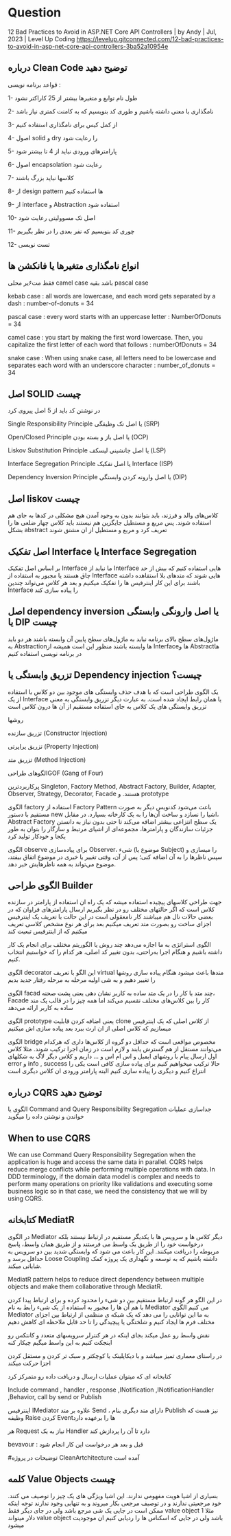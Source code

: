 # Question

12 Bad Practices to Avoid in ASP.NET Core API Controllers | by Andy | Jul, 2023 | Level Up Coding
https://levelup.gitconnected.com/12-bad-practices-to-avoid-in-asp-net-core-api-controllers-3ba52a10954e

درباره Clean Code توضیح دهید
------------------
قواعد برنامه نویسی :

1- طول نام توابع و متغیرها بیشتر از 25 کاراکتر نشود

2- نامگذاری با معنی داشته باشیم و طوری کد بنویسیم که به کامنت کمتری نیاز باشد

3- از کمل کیس برای نامگذاری استفاده کنیم

4- اصول solid و dry را رعایت شود

5- پارامترهای ورودی نباید از 4 تا بیشتر شود

6- اصول encapsolation  رعایت شود

7- کلاسها نباید بزرگ باشند

8- از design pattern  ها استفاده کنیم

9- از interface و Abstraction استفاده شود

10- اصل تک مسوولیتی رعایت شود

11- چوری کد بنویسیم که نفر بعدی را در نظر بگیریم

12- تست نویسی


انواع نامگذاری متغیرها یا فانکشن ها
----------------------
فقط مت۶یر محلی camel case باشد بقیه pascal case

kebab case : all words are lowercase, and each word gets separated by a dash                                                   : number-of-donuts = 34

pascal case : every word starts with an uppercase letter                                                                       : NumberOfDonuts = 34

camel case : you start by making the first word lowercase. Then, you capitalize the first letter of each word that follows     : numberOfDonuts = 34

snake case : When using snake case, all letters need to be lowercase  and separates each word with an underscore character     : number_of_donuts = 34


اصل SOLID چیست
-------------------
در نوشتن کد باید از 5 اصل پیروی کرد

Single Responsibility Principle یا اصل تک وظیفگی (SRP)

Open/Closed Principle یا اصل باز و بسته بودن (OCP)

Liskov Substitution Principle یا اصل جانشینی لیسکف (LSP)

Interface Segregation Principle یا اصل تفکیک Interface (ISP)

Dependency Inversion Principle یا اصل وارونه کردن وابستگی (DIP)

اصل liskov چیست
-------------------
کلاس‌های والد و فرزند، باید بتوانند بدون به وجود آمدن هیچ مشکلی در کدها به جای هم استفاده شوند. پس مربع و مستطیل جایگزین هم نیستند باید کلاس چهار ضلعی ها را بشکل abstract تعریف کرد و مربع و مستطیل از ان مشتق شوند

اصل  تفکیک Interface یا Interface Segregation
-----------------
بر اساس اصل تفکیک Interface ما نباید از Interface هایی استفاده کنیم که بیش از حد چاق هستند یا مجبور به استفاده از Interface هایی شوند که متدهای بلا استفاهده داشته باشند برای این کار اینترفیس ها را تفکیک میکنیم و بعد هر کلاس می‌تواند چندین Interface را پیاده سازی کند


اصل dependency inversion یا اصل وارونگی وابستگی یا DIP چیست
-----------------
ماژول‌های سطح بالای برنامه نباید به ماژول‌های سطح پایین آن وابسته باشند هر دو باید به Abstraction‌ها وابسته باشند منظور این است همیشه از Interface‌ها و Abstract‌ها در برنامه نویسی استفاده کنیم

تزریق وابستگی یا Dependency injection  چیست؟
--------------------


یک الگوی طراحی است که با هدف حذف وابستگی های موجود بین دو کلاس با استفاده از یک Interface یا همان رابط ایجاد شده است. به عبارت دیگر تزریق وابستگی به معنی تزریق وابستگی های یک کلاس به جای استفاده مستقیم از آن ها درون کلاس است

روشها

تزریق سازنده (Constructor Injection)

تزریق پراپرتی (Property Injection)

تزریق متد (Method Injection)

الگوهای طراحیGOF (Gang of Four)

پرکاربردترین Singleton, Factory Method, Abstract Factory, Builder, Adapter, Observer, Strategy, Decorator, Facade هستند.
و prototype


الگوی factory
استفاده از Factory Pattern باعث می‌شود کدنویس دیگر به صورت مستقیم با دستور new اشیا را نسازد و ساخت آن‌ها را به یک کارخانه بسپارد. در مقابل، Abstract Factory یک سطح انتزاعی بیشتر اضافه می‌کند تا حتی بدون نیاز به دانستن جزئیات سازندگان و پارامترها، مجموعه‌ای از اشیای مرتبط و سازگار را بتوان به طور یکجا و خودکار تولید کرد

الگوی observe
برای پیاده‌سازی Observer، شیء (موضوع یا Subject) را میسازی و سپس ناظرها را به آن اضافه کنی؛ پس از آن، وقتی تغییر یا خبری در موضوع اتفاق بیفتد، موضوع می‌تواند به همه ناظرهایش خبر دهد.

الگوی طراحی Builder
---------------------------
جهت طراحی کلاسهای پیچیده استفاده میشه که یک راه ان استفاده از پارامتر در سازنده کلاس است که اگر حالتهای مختلف رو در نظر بگیریم ارسال پارامترهای فراوان که در بعضی حالات نال هم میباشند کار نامعقولی است در این حالت با تعریف یک اینترفیس اجزای ساخت رو بصورت متد تعریف میکنیم بعد برای هر نوع مشخص کلاسی تعریف میکنیم که از اینترفیس تبعیت کند 

الگوی استراتژی به ما اجازه می‌دهد چند روش یا الگوریتم مختلف برای انجام یک کار داشته باشیم و هنگام اجرا به‌راحتی، بدون تغییر کد اصلی، هر کدام را که خواستیم انتخاب کنیم.

الگوی decorator  این الگو با تعریف virtual  متدها باعث میشود هنگام پیاده سازی روشها را تغییر دهیم و به شی اولیه مرحله به مرحله رفتار جدید بدیم

الگوی facad
چند متد یا کار را در یک متد ساده به کاربر نشان دهی یعنی پشت صحنه، Facade کار را بین کلاس‌های مختلف تقسیم می‌کند اما همه چیز را در قالب یک متد ساده به کاربر ارائه می‌دهد

الگوی prototype یعنی اضافه کردن قابلیت clone از کلاس اصلی که یک اینترفیس میسازیم که کلاس اصلی از ان ارث ببرد بعد پیاده سازی اش میکنیم

الگوی bridge مخصوص مواقعی است که حداقل دو گروه از کلاس‌ها داری که هرکدام می‌توانند مستقل از هم گسترش یابند و لازم است در زمان اجرا ترکیب شوند. مثلا کلاس اول ارسال پیام با روشهای ایمیل و اس ام اس و ... داریم و کلاس دیگر لاگ به شکلهای error و info , success حالا ترکیب میخواهیم کنیم برای پیاده سازی کافی است یکی را انتزاع کنیم و دیگری را پیاده سازی کنیم البته پارامتر ورودی ان کلاس دیگری است



درباره CQRS توضیح دهید
------------
الگوی یا Command and Query Responsibility Segregation جداسازی عملیات خواندن و نوشتن داده را میگوید

When to use CQRS
-------------------
We can use Command Query Responsibility Segregation when the application is huge and access the same data in parallel. CQRS helps reduce merge conflicts while performing multiple operations with data.
In DDD terminology, if the domain data model is complex and needs to perform many operations on priority like validations and executing some business logic so in that case, we need the consistency that we will by using CQRS.

کتابخانه MediatR
----------------------------
در الگوی Mediator دیگر کلاس ها و سرویس ها با یکدیگر مستقیم در ارتباط نیستند بلکه درخواست خود را از طریق یک واسط می فرستند و از طریق همان واسط، پاسخ مربوطه را دریافت میکنند. این کار باعث می شود که وابستگی شدید بین دو سرویس به حداقل برسد و Loose Coupling داشته باشیم که به توسعه و نگهداری یک پروژه کمک شایانی میکند.

MediatR pattern helps to reduce direct dependency between multiple objects and make them collaborative through MediatR.

در این الگو هر گونه ارتباط مستقیم بین دو شیء را محدود کرده و برای ارتباط پیدا کردن با هم آن ها را مجبور به استفاده از یک شیء رابط به نام Mediator می کنیم الگوی Mediator به ما این توانایی را می دهد که یک شبکه ی منظمی از ارتباط بین اجزای مختلف فرم ها ایجاد کنیم و شلختگی یا پیچیدگی را تا حد قابل ملاحظه ای کاهش دهیم

نقش واسط رو عمل میکند بجای اینکه در هر کنترلر سرویسهای متعدد و کانتکس رو اینجکت کنیم به این واسط میگیم چیکار کنه

در راستای معماری تمیز میباشد و با دیکاپلینک یا کوچکتر و سبک تر کردن و مستقل کردن اجزا حرکت میکند

کتابخانه ای که میتوان عملیات ارسال و دریافت داده رو متمرکز کرد

Include command , handler , response ,INotification ,INotificationHandler ,Behavior, call by send or Publish 

اینترفیس IMediator علاوه بر متد Send ، دارای متد دیگری بنام Publish نیز هست که وظیفه Raise کردن Event‌ها را برعهده دارد 

هر Request نیاز به یک Handler دارد تا آن را پردازش کند

bevavour : قبل و بعد هر درخواست این کار انجام شود

#توضیحات در پروژه CleanArtchitecture آمده است

کلمه Value Objects چیست
--------------------------
بسیاری از اشیا هویت مفهومی ندارند. این اشیا ویژگی های یک چیز را توصیف می کنند. خود مرجعیتی ندارند و در توصیف مرجعی بکار میروند و به تنهایی وجود ندارند  توجه اینکه ممکن است در جایی یک شی مرجع باشد ولی در جای دیگر فقط value object مثلا 1 دلار میتواند value object  باشد ولی در جایی که اسکناس ها را ردیابی کنیم ان موجودیت میشود






